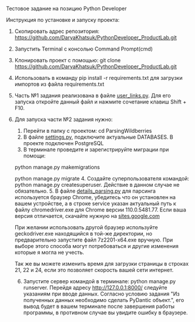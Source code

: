 Тестовое задание на позицию Python Developer

Инструкция по установке и запуску проекта:
1. Скопировать адрес репозитория: https://github.com/DaryaKhatsuk/PythonDeveloper_ProductLab.git
2. Запустить Terminal c консолью Command Prompt(cmd)
3. Клонировать проект с помощью: git clone https://github.com/DaryaKhatsuk/PythonDeveloper_ProductLab.git
4. Использовать в команду pip install -r requirements.txt для загрузки импортов из файла requirements.txt
5. Часть №1 задания реализована в файле 
[user_links.py](https://github.com/DaryaKhatsuk/PythonDeveloper_ProductLab/blob/master/user_links.py). 
Для его запуска откройте данный файл и нажмите сочетание клавиш Shift + F10.
6. Для запуска части №2 задания нужно:
   1. Перейти в папку с проектом: cd ParsingWildberries
   2. В файле 
   [settings.py](https://github.com/DaryaKhatsuk/PythonDeveloper_ProductLab/blob/master/ParsingWildberries/ParsingWildberries/settings.py), 
   подключите актуальные DATABASES. В проекте подключен PostgreSQL
   3. В терминале проведите и зарегистрируйте миграции при помощи: 
   
   python manage.py makemigrations 
   
   python manage.py migrate
   4. Создайте суперпользователя командой: python manage.py createsuperuser. Действие в данном случае не обязательно.
   5. В файле 
   [details_parsing.py](https://github.com/DaryaKhatsuk/PythonDeveloper_ProductLab/blob/master/ParsingWildberries/details_app/details_parsing.py)
   для парсинга используется браузер Chrome, убедитесь что он установлен на вашем устройстве, а в строке service указан 
   актуальный путь к файлу chromedriver.exe для Chrome версии 110.0.5481.77. Если ваша версия отличается, скачайте нужную на [sites.google.com](https://sites.google.com/chromium.org/driver/)
   
   При желании использовать другой браузер используйте geckodriver.exe 
   находящийся в той-же директории, но предварительно запустите файл 7z2201-x64.exe вручную. При выборе этого способа 
   могут потребоваться и другие изменения которые я могла не учесть.
   
   Так же вы можете изменить время для загрузки страницы в строках 21, 22 и 24, если это позволяет скорость вашей сети интернет. 

   6. Запустите сервер командой в терминале: python manage.py runserver. Перейдя адресу http://127.0.0.1:8000/ следуйте указаниям 
   при вводе данных. Согласно условию задания "Из полученных данных необходимо сделать PyDantic объект.", его вывод 
   будет в вашем терминале после завершения работы программы, в противном случае вы увидите ошибку в браузере.

